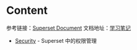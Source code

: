 # Content

参考链接：[Superset Document](https://superset.apache.org/docs/intro)
文档地址：[学习笔记](https://dyy1007.gitbook.io/apache-superset/)

* [Security](Security.md) - Superset 中的权限管理
